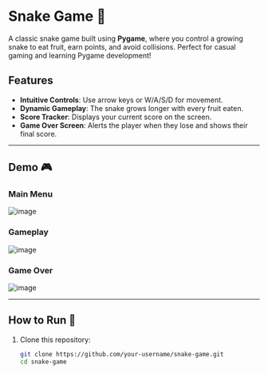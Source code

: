 # Snake Game 🐍

A classic snake game built using **Pygame**, where you control a growing snake to eat fruit, earn points, and avoid collisions. Perfect for casual gaming and learning Pygame development!

## Features
- **Intuitive Controls**: Use arrow keys or W/A/S/D for movement.
- **Dynamic Gameplay**: The snake grows longer with every fruit eaten.
- **Score Tracker**: Displays your current score on the screen.
- **Game Over Screen**: Alerts the player when they lose and shows their final score.

---

## Demo 🎮

### Main Menu
![image](https://github.com/user-attachments/assets/c1f3d155-c223-4a80-a25e-2298e63173c4)

### Gameplay
![image](https://github.com/user-attachments/assets/1b2fa3c8-debb-4665-afb3-88666b8855c9)

### Game Over
![image](https://github.com/user-attachments/assets/0e5e6637-8168-4655-a447-3f6c416a49f7)


---

## How to Run 🚀

1. Clone this repository:
   ```bash
   git clone https://github.com/your-username/snake-game.git
   cd snake-game
